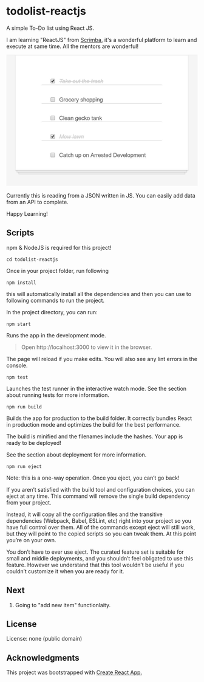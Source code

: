 # todolist-reactjs

A simple To-Do list using React JS.

I am learning "ReactJS" from [Scrimba](https://scrimba.com/), it's a wonderful platform to learn and execute at same time. All the mentors are wonderful!

<img src="public/todoimage.JPG" alt="Todo list react"/>

Currently this is reading from a JSON written in JS. You can easily add data from an API to complete.

Happy Learning!

## Scripts
npm & NodeJS is required for this project!

```
cd todolist-reactjs
```
Once in your project folder, run following
```
npm install
```
this will automatically install all the dependencies and then you can use to following commands to run the project.

In the project directory, you can run:
```
npm start
```
Runs the app in the development mode.

> Open http://localhost:3000 to view it in the browser.

The page will reload if you make edits.
You will also see any lint errors in the console.
```
npm test
```
Launches the test runner in the interactive watch mode.
See the section about running tests for more information.
```
npm run build
```
Builds the app for production to the build folder.
It correctly bundles React in production mode and optimizes the build for the best performance.

The build is minified and the filenames include the hashes.
Your app is ready to be deployed!

See the section about deployment for more information.
```
npm run eject
```
Note: this is a one-way operation. Once you eject, you can’t go back!

If you aren’t satisfied with the build tool and configuration choices, you can eject at any time. This command will remove the single build dependency from your project.

Instead, it will copy all the configuration files and the transitive dependencies (Webpack, Babel, ESLint, etc) right into your project so you have full control over them. All of the commands except eject will still work, but they will point to the copied scripts so you can tweak them. At this point you’re on your own.

You don’t have to ever use eject. The curated feature set is suitable for small and middle deployments, and you shouldn’t feel obligated to use this feature. However we understand that this tool wouldn’t be useful if you couldn’t customize it when you are ready for it.


## Next

1. Going to "add new item" functionlaity.

## License
License: none (public domain)

## Acknowledgments

This project was bootstrapped with [Create React App.](https://github.com/facebook/create-react-app) 
